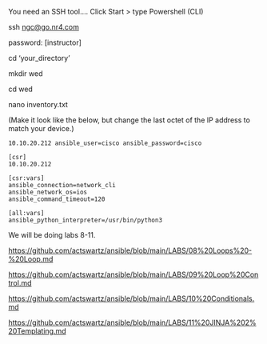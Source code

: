 You need an SSH tool…. Click Start \> type Powershell (CLI)

ssh [ngc@go.nr4.com](mailto:ngc@go.nr4.com)

password: [instructor]

cd ‘your_directory’

mkdir wed

cd wed

nano inventory.txt

(Make it look like the below, but change the last octet of the IP address to match your device.)

~~~~~~~~~~~~~~~~~~~~~~~~~~~~~~~~~~~~~~~~~~~~~~~~~~~~~~~~~~~~~~~~~~~~~~~~~~~~~~~~
10.10.20.212 ansible_user=cisco ansible_password=cisco 

[csr]
10.10.20.212

[csr:vars]
ansible_connection=network_cli
ansible_network_os=ios
ansible_command_timeout=120

[all:vars]
ansible_python_interpreter=/usr/bin/python3
~~~~~~~~~~~~~~~~~~~~~~~~~~~~~~~~~~~~~~~~~~~~~~~~~~~~~~~~~~~~~~~~~~~~~~~~~~~~~~~~

We will be doing labs 8-11.

<https://github.com/actswartz/ansible/blob/main/LABS/08%20Loops%20-%20Loop.md>

<https://github.com/actswartz/ansible/blob/main/LABS/09%20Loop%20Control.md>

<https://github.com/actswartz/ansible/blob/main/LABS/10%20Conditionals.md>

<https://github.com/actswartz/ansible/blob/main/LABS/11%20JINJA%202%20Templating.md>

